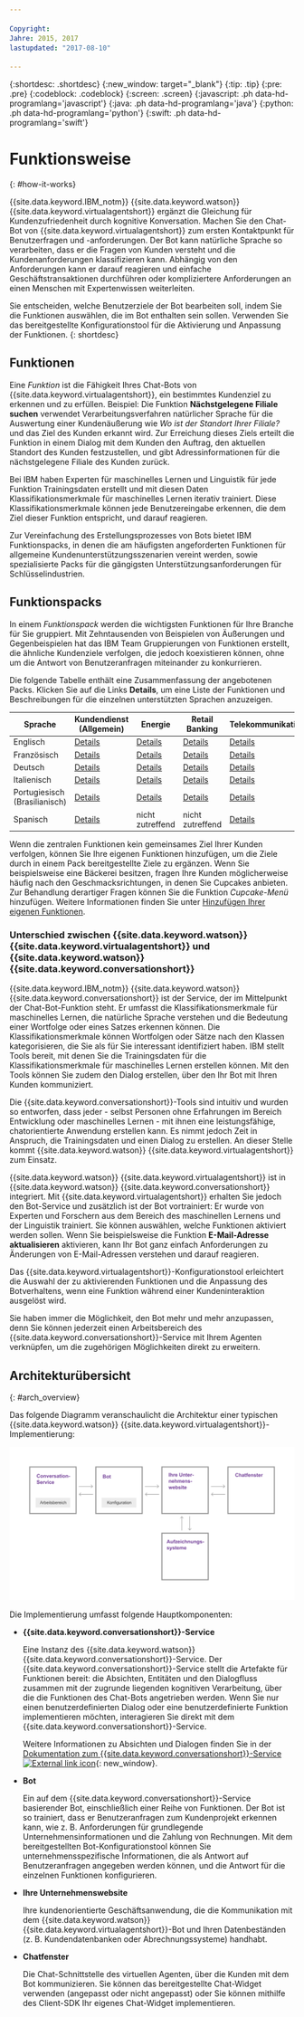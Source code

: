 ```yaml
---

Copyright:
Jahre: 2015, 2017
lastupdated: "2017-08-10"

---
```


{:shortdesc: .shortdesc}
{:new_window: target="_blank"}
{:tip: .tip}
{:pre: .pre}
{:codeblock: .codeblock}
{:screen: .screen}
{:javascript: .ph data-hd-programlang='javascript'}
{:java: .ph data-hd-programlang='java'}
{:python: .ph data-hd-programlang='python'}
{:swift: .ph data-hd-programlang='swift'}

# Funktionsweise
{: #how-it-works}

{{site.data.keyword.IBM_notm}} {{site.data.keyword.watson}} {{site.data.keyword.virtualagentshort}} ergänzt die Gleichung für Kundenzufriedenheit durch kognitive Konversation. Machen Sie den Chat-Bot von {{site.data.keyword.virtualagentshort}} zum ersten Kontaktpunkt für Benutzerfragen und -anforderungen. Der Bot kann natürliche Sprache so verarbeiten, dass er die Fragen von Kunden versteht und die Kundenanforderungen klassifizieren kann. Abhängig von den Anforderungen kann er darauf reagieren und einfache Geschäftstransaktionen durchführen oder kompliziertere Anforderungen an einen Menschen mit Expertenwissen weiterleiten.

Sie entscheiden, welche Benutzerziele der Bot bearbeiten soll, indem Sie die Funktionen auswählen, die im Bot enthalten sein sollen. Verwenden Sie das bereitgestellte Konfigurationstool für die Aktivierung und Anpassung der Funktionen.
{: shortdesc}

## Funktionen

Eine *Funktion* ist die Fähigkeit Ihres Chat-Bots von {{site.data.keyword.virtualagentshort}}, ein bestimmtes Kundenziel zu erkennen und zu erfüllen. Beispiel: Die Funktion **Nächstgelegene Filiale suchen** verwendet Verarbeitungsverfahren natürlicher Sprache für die Auswertung einer Kundenäußerung wie *Wo ist der Standort Ihrer Filiale?* und das Ziel des Kunden erkannt wird. Zur Erreichung dieses Ziels erteilt die Funktion in einem Dialog mit dem Kunden den Auftrag, den aktuellen Standort des Kunden festzustellen, und gibt Adressinformationen für die nächstgelegene Filiale des Kunden zurück.

Bei IBM haben Experten für maschinelles Lernen und Linguistik für jede Funktion Trainingsdaten erstellt und mit diesen Daten Klassifikationsmerkmale für maschinelles Lernen iterativ trainiert. Diese Klassifikationsmerkmale können jede Benutzereingabe erkennen, die dem Ziel dieser Funktion entspricht, und darauf reagieren.

Zur Vereinfachung des Erstellungsprozesses von Bots bietet IBM Funktionspacks, in denen die am häufigsten angeforderten Funktionen für allgemeine Kundenunterstützungsszenarien vereint werden, sowie spezialisierte Packs für die gängigsten Unterstützungsanforderungen für Schlüsselindustrien.

## Funktionspacks

In einem *Funktionspack* werden die wichtigsten Funktionen für Ihre Branche für Sie gruppiert. Mit Zehntausenden von Beispielen von Äußerungen und Gegenbeispielen hat das IBM Team Gruppierungen von Funktionen erstellt, die ähnliche Kundenziele verfolgen, die jedoch koexistieren können, ohne um die Antwort von Benutzeranfragen miteinander zu konkurrieren.

Die folgende Tabelle enthält eine Zusammenfassung der angebotenen Packs. Klicken Sie auf die Links **Details**, um eine Liste der Funktionen und Beschreibungen für die einzelnen unterstützten Sprachen anzuzeigen.

| Sprache | Kundendienst (Allgemein) | Energie  | Retail Banking | Telekommunikationsunternehmen   |
|----------|----------------------------|---------|----------------|---------|
| Englisch  | [Details](/docs/services/virtual-agent/capabilities_list_general_en.html)   | [Details](/docs/services/virtual-agent/capabilities_list_energy_en.html) | [Details](/docs/services/virtual-agent/capabilities_list_banking_en.html)        | [Details](/docs/services/virtual-agent/capabilities_list_telco_en.html) |
| Französisch   | [Details](/docs/services/virtual-agent/capabilities_list_general_fr.html) | [Details](/docs/services/virtual-agent/capabilities_list_energy_fr.html) | [Details](/docs/services/virtual-agent/capabilities_list_banking_fr.html) | [Details](/docs/services/virtual-agent/capabilities_list_telco_fr.html) |
| Deutsch   | [Details](/docs/services/virtual-agent/capabilities_list_general.html) | [Details](/docs/services/virtual-agent/capabilities_list_energy.html) | [Details](/docs/services/virtual-agent/capabilities_list_banking.html) | [Details](/docs/services/virtual-agent/capabilities_list_telco.html) |
| Italienisch | [Details](/docs/services/virtual-agent/capabilities_list_general_it.html) | [Details](/docs/services/virtual-agent/capabilities_list_energy_it.html) | [Details](/docs/services/virtual-agent/capabilities_list_banking_it.html) | [Details](/docs/services/virtual-agent/capabilities_list_telco_it.html) |
| Portugiesisch (Brasilianisch) | [Details](/docs/services/virtual-agent/capabilities_list_general_pt-br.html)   | [Details](/docs/services/virtual-agent/capabilities_list_energy_pt-br.html) | [Details](/docs/services/virtual-agent/capabilities_list_banking_pt-br.html) | [Details](/docs/services/virtual-agent/capabilities_list_telco_pt-br.html) |
| Spanisch | [Details](/docs/services/virtual-agent/capabilities_list_general_es.html)   | nicht zutreffend     | nicht zutreffend            | [Details](/docs/services/virtual-agent/capabilities_list_telco_es.html) |

Wenn die zentralen Funktionen kein gemeinsames Ziel Ihrer Kunden verfolgen, können Sie Ihre eigenen Funktionen hinzufügen, um die Ziele durch in einem Pack bereitgestellte Ziele zu ergänzen. Wenn Sie beispielsweise eine Bäckerei besitzen, fragen Ihre Kunden möglicherweise häufig nach den Geschmacksrichtungen, in denen Sie Cupcakes anbieten. Zur Behandlung derartiger Fragen können Sie die Funktion *Cupcake-Menü* hinzufügen. Weitere Informationen finden Sie unter [Hinzufügen Ihrer eigenen Funktionen](add-custom-capabilities.html).

### Unterschied zwischen {{site.data.keyword.watson}} {{site.data.keyword.virtualagentshort}} und {{site.data.keyword.watson}} {{site.data.keyword.conversationshort}}

{{site.data.keyword.IBM_notm}} {{site.data.keyword.watson}} {{site.data.keyword.conversationshort}} ist der Service, der im Mittelpunkt der Chat-Bot-Funktion steht. Er umfasst die Klassifikationsmerkmale für maschinelles Lernen, die natürliche Sprache verstehen und die Bedeutung einer Wortfolge oder eines Satzes erkennen können. Die Klassifikationsmerkmale können Wortfolgen oder Sätze nach den Klassen kategorisieren, die Sie als für Sie interessant identifiziert haben. IBM stellt Tools bereit, mit denen Sie die Trainingsdaten für die Klassifikationsmerkmale für maschinelles Lernen erstellen können. Mit den Tools können Sie zudem den Dialog erstellen, über den Ihr Bot mit Ihren Kunden kommuniziert.

Die {{site.data.keyword.conversationshort}}-Tools sind intuitiv und wurden so entworfen, dass jeder - selbst Personen ohne Erfahrungen im Bereich Entwicklung oder maschinelles Lernen - mit ihnen eine leistungsfähige, chatorientierte Anwendung erstellen kann. Es nimmt jedoch Zeit in Anspruch, die Trainingsdaten und einen Dialog zu erstellen. An dieser Stelle kommt {{site.data.keyword.watson}} {{site.data.keyword.virtualagentshort}} zum Einsatz.

{{site.data.keyword.watson}} {{site.data.keyword.virtualagentshort}} ist in {{site.data.keyword.watson}} {{site.data.keyword.conversationshort}} integriert. Mit {{site.data.keyword.virtualagentshort}} erhalten Sie jedoch den Bot-Service und zusätzlich ist der Bot vortrainiert: Er wurde von Experten und Forschern aus dem Bereich des maschinellen Lernens und der Linguistik trainiert. Sie können auswählen, welche Funktionen aktiviert werden sollen. Wenn Sie beispielsweise die Funktion **E-Mail-Adresse aktualisieren** aktivieren, kann Ihr Bot ganz einfach Anforderungen zu Änderungen von E-Mail-Adressen verstehen und darauf reagieren.

Das {{site.data.keyword.virtualagentshort}}-Konfigurationstool erleichtert die Auswahl der zu aktivierenden Funktionen und die Anpassung des Botverhaltens, wenn eine Funktion während einer Kundeninteraktion ausgelöst wird.

Sie haben immer die Möglichkeit, den Bot mehr und mehr anzupassen, denn Sie können jederzeit einen Arbeitsbereich des {{site.data.keyword.conversationshort}}-Service mit Ihrem Agenten verknüpfen, um die zugehörigen Möglichkeiten direkt zu erweitern.

## Architekturübersicht 
{: #arch_overview}

Das folgende Diagramm veranschaulicht die Architektur einer typischen {{site.data.keyword.watson}} {{site.data.keyword.virtualagentshort}}-Implementierung:

![Architekturübersicht](images/arch-overview.png)

Die Implementierung umfasst folgende Hauptkomponenten:

- **{{site.data.keyword.conversationshort}}-Service**

    Eine Instanz des {{site.data.keyword.watson}} {{site.data.keyword.conversationshort}}-Service. Der {{site.data.keyword.conversationshort}}-Service stellt die Artefakte für Funktionen bereit: die Absichten, Entitäten und den Dialogfluss zusammen mit der zugrunde liegenden kognitiven Verarbeitung, über die die Funktionen des Chat-Bots angetrieben werden. Wenn Sie nur einen benutzerdefinierten Dialog oder eine benutzerdefinierte Funktion implementieren möchten, interagieren Sie direkt mit dem {{site.data.keyword.conversationshort}}-Service.

    Weitere Informationen zu Absichten und Dialogen finden Sie in der [Dokumentation zum {{site.data.keyword.conversationshort}}-Service ![External link icon](../../icons/launch-glyph.svg "External link icon")](https://console.bluemix.net/docs/services/conversation/index.html#about "External link icon"){: new_window}.

- **Bot**

    Ein auf dem {{site.data.keyword.conversationshort}}-Service basierender Bot, einschließlich einer Reihe von Funktionen. Der Bot ist so trainiert, dass er Benutzeranfragen zum Kundenprojekt erkennen kann, wie z. B. Anforderungen für grundlegende Unternehmensinformationen und die Zahlung von Rechnungen. Mit dem bereitgestellten Bot-Konfigurationstool können Sie unternehmensspezifische Informationen, die als Antwort auf Benutzeranfragen angegeben werden können, und die Antwort für die einzelnen Funktionen konfigurieren.

- **Ihre Unternehmenswebsite**

    Ihre kundenorientierte Geschäftsanwendung, die die Kommunikation mit dem {{site.data.keyword.watson}} {{site.data.keyword.virtualagentshort}}-Bot und Ihren Datenbeständen (z. B. Kundendatenbanken oder Abrechnungssysteme) handhabt.

- **Chatfenster**

    Die Chat-Schnittstelle des virtuellen Agenten, über die Kunden mit dem Bot kommunizieren. Sie können das bereitgestellte Chat-Widget verwenden (angepasst oder nicht angepasst) oder Sie können mithilfe des Client-SDK Ihr eigenes Chat-Widget implementieren.
